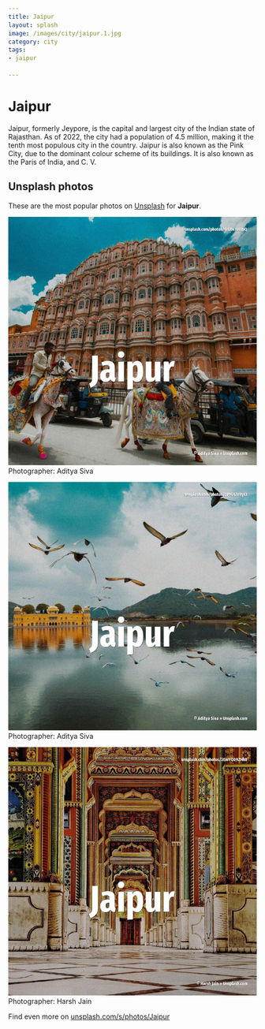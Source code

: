 ```yaml
---
title: Jaipur
layout: splash
image: /images/city/jaipur.1.jpg
category: city
tags:
- jaipur

---
```

# Jaipur

Jaipur, formerly Jeypore, is the capital and largest city of the Indian state of Rajasthan. As of 2022, the city had a population of 4.5 million, making it the tenth most populous city in the  country. Jaipur is also known as the Pink City, due to the dominant colour scheme of its buildings. It is also known as the Paris of India, and C. V. 

 
## Unsplash photos
These are the most popular photos on [Unsplash](https://unsplash.com) for **Jaipur**.
 
![Jaipur](/images/city/jaipur.1.jpg)
Photographer:  Aditya Siva
 
![Jaipur](/images/city/jaipur.2.jpg)
Photographer:  Aditya Siva
 
![Jaipur](/images/city/jaipur.3.jpg)
Photographer:  Harsh Jain
 
Find even more on [unsplash.com/s/photos/Jaipur](https://unsplash.com/s/photos/Jaipur)
 
